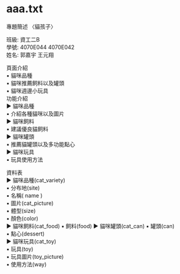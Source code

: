 # aaa.txt
專題簡述  〈貓孩子〉  


班級: 資工二B    
學號: 4070E044  4070E042     
姓名: 郭嘉宇 王元翔     


頁面介紹    
 ▪ 貓咪品種        
 ▪ 貓咪推薦飼料以及罐頭     
 ▪ 貓咪週邊小玩具        
功能介紹        
▶ 貓咪品種      
 ▪ 介紹各種貓咪以及圖片      
▶ 貓咪飼料       
 ▪ 建議優良貓飼料        
▶ 貓咪罐頭      
 ▪ 推薦貓罐頭以及多功能點心    
▶ 貓咪玩具     
 ▪ 玩具使用方法      



資料表      
▶ 貓咪品種(cat_variety)    
 ▪ 分布地(site)    
 ▪ 名稱( name )     
 ▪ 圖片(cat_picture)    
 ▪ 體型(size)    
 ▪ 顏色(color)   
▶ 貓咪飼料(cat_food)
 ▪ 飼料(food)
▶ 貓咪罐頭(cat_can)
 ▪ 罐頭(can)                         
 ▪ 點心(dessert)        
▶ 貓咪玩具(cat_toy)   
 ▪ 玩具(toy)    
 ▪ 玩具圖片(toy_picture)    
 ▪ 使用方法(way)     

